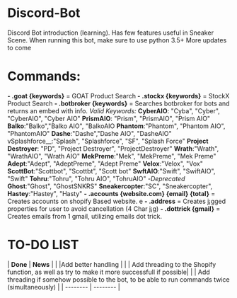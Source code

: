# Discord-Bot
Discord Bot introduction (learning). Has few features useful in Sneaker Scene. When running this bot, make sure to use python 3.5+ 
More updates to come

# Commands:
 **- .goat {keywords}** = GOAT Product Search
 **- .stockx {keywords}** = StockX Product Search
 **- .botbroker {keywords}** = Searches botbroker for bots and returns an embed with info.
   *Valid Keywords:*
   __CyberAIO__: "Cyba", "Cyber", "CyberAIO", "Cyber AIO"
   __PrismAIO__: "Prism", "PrismAIO", "Prism AIO"
   __Balko__:"Balko","Balko AIO", "BalkoAIO
   __Phantom__:"Phantom", "Phantom AIO", "PhantomAIO"
   __Dashe__:"Dashe","Dashe AIO", "DasheAIO"
   vSplashforce__:"Splash", "Splashforce", "SF", "Splash Force"
   __Project Destroyer__: "PD", "Project Destroyer", "ProjectDestroyer"
   __Wrath__:"Wrath", "WrathAIO", "Wrath AIO"
   __MekPreme__:"Mek", "MekPreme", "Mek Preme"
   __Adept__:"Adept", "AdeptPreme", "Adept Preme"
   __Velox__:"Velox", "Vox"
   __ScottBot__:"Scottbot", "Scottbt", "Scott bot"
   __SwftAIO__:"Swift", "SwiftAIO", "Swift"
   __Tohru__:"Tohru", "Tohru AIO", "TohruAIO"
   -*Deprecated*
   __Ghost__:"Ghost", "GhostSNKRS"
   __Sneakercopter__:"SC", "Sneakercopter",
   __Hastey__:"Hastey", "Hasty"
 **- .accounts {website.com} {email} {total}** = Creates accounts on shopify Based website.
 e
 **- .address** = Creates j¡gged properties for user to avoid cancellation (4 Char j¡g)
 **- .dottrick {gmail}** = Creates emails from 1 gmail, utilizing emails dot trick.


# TO-DO LIST
| **Done** | **News** |
|  |Add better handling |
|  | Add threading to the Shopify function, as well as try to make it more successfull if possible|
|  | Add threading if somehow possible to the bot, to be able to run commands twice (simultaneously) |
| -------- | -------- |

